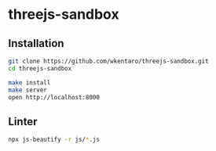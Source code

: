 # threejs-sandbox

## Installation

```bash
git clone https://github.com/wkentaro/threejs-sandbox.git
cd threejs-sandbox

make install
make server
open http://localhost:8000
```

## Linter

```bash
npx js-beautify -r js/*.js
```
